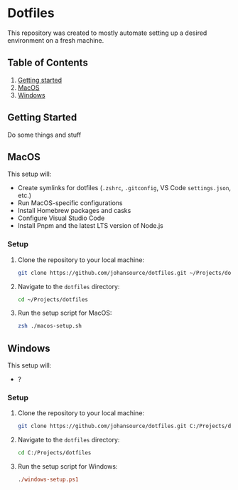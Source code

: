 # Dotfiles

This repository was created to mostly automate setting up a desired environment on a fresh machine.

## Table of Contents

1. [Getting started](#getting-started)
2. [MacOS](#macos)
3. [Windows](#windows)

## <a name="getting-started"></a> Getting Started

Do some things and stuff

## <a name="macos"></a> MacOS

This setup will:

- Create symlinks for dotfiles (`.zshrc`, `.gitconfig`, VS Code `settings.json`, etc.)
- Run MacOS-specific configurations
- Install Homebrew packages and casks
- Configure Visual Studio Code
- Install Pnpm and the latest LTS version of Node.js

### Setup

1. Clone the repository to your local machine:
   ```sh
   git clone https://github.com/johansource/dotfiles.git ~/Projects/dotfiles
   ```
2. Navigate to the `dotfiles` directory:
   ```sh
   cd ~/Projects/dotfiles
   ```
3. Run the setup script for MacOS:
   ```sh
   zsh ./macos-setup.sh
   ```

## <a name="windows"></a> Windows

This setup will:

- ?

### Setup

1. Clone the repository to your local machine:
   ```sh
   git clone https://github.com/johansource/dotfiles.git C:/Projects/dotfiles
   ```
2. Navigate to the `dotfiles` directory:
   ```sh
   cd C:/Projects/dotfiles
   ```
3. Run the setup script for Windows:
   ```ps
   ./windows-setup.ps1
   ```
